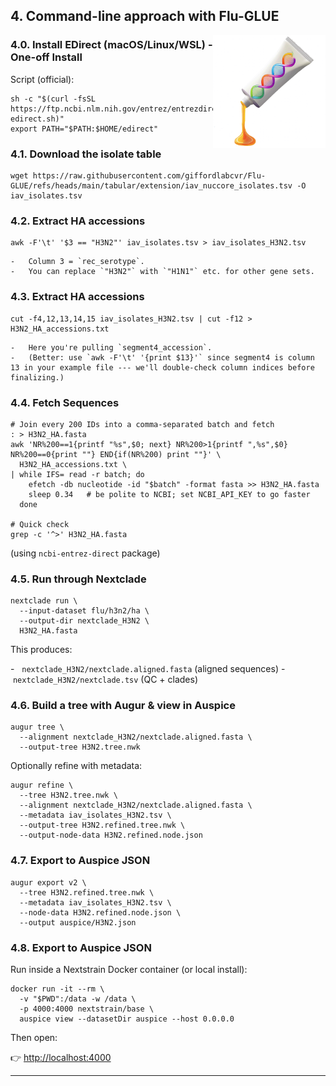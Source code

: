 ## 4. Command-line approach with Flu-GLUE

<img src="../images/glue.png" align="right" alt="" width="180"/>

### 4.0. Install EDirect (macOS/Linux/WSL) - One-off Install 

Script (official):

```
sh -c "$(curl -fsSL https://ftp.ncbi.nlm.nih.gov/entrez/entrezdirect/install-edirect.sh)"
export PATH="$PATH:$HOME/edirect"
```


### 4.1. Download the isolate table

```
wget https://raw.githubusercontent.com/giffordlabcvr/Flu-GLUE/refs/heads/main/tabular/extension/iav_nuccore_isolates.tsv -O iav_isolates.tsv
```

### 4.2. Extract HA accessions

```
awk -F'\t' '$3 == "H3N2"' iav_isolates.tsv > iav_isolates_H3N2.tsv
```
    -   Column 3 = `rec_serotype`.
    -   You can replace `"H3N2"` with `"H1N1"` etc. for other gene sets.

### 4.3. Extract HA accessions

```
cut -f4,12,13,14,15 iav_isolates_H3N2.tsv | cut -f12 > H3N2_HA_accessions.txt
```
    -   Here you're pulling `segment4_accession`.
    -   (Better: use `awk -F'\t' '{print $13}'` since segment4 is column 13 in your example file --- we'll double-check column indices before finalizing.)

      
### 4.4. Fetch Sequences
```
# Join every 200 IDs into a comma-separated batch and fetch
: > H3N2_HA.fasta
awk 'NR%200==1{printf "%s",$0; next} NR%200>1{printf ",%s",$0} NR%200==0{print ""} END{if(NR%200) print ""}' \
  H3N2_HA_accessions.txt \
| while IFS= read -r batch; do
    efetch -db nucleotide -id "$batch" -format fasta >> H3N2_HA.fasta
    sleep 0.34   # be polite to NCBI; set NCBI_API_KEY to go faster
  done

# Quick check
grep -c '^>' H3N2_HA.fasta

```

(using `ncbi-entrez-direct` package)

### 4.5. Run through Nextclade

```
nextclade run \
  --input-dataset flu/h3n2/ha \
  --output-dir nextclade_H3N2 \
  H3N2_HA.fasta
```

This produces:

-   `nextclade_H3N2/nextclade.aligned.fasta` (aligned sequences)
-   `nextclade_H3N2/nextclade.tsv` (QC + clades)

### 4.6. Build a tree with Augur & view in Auspice

```
augur tree \
  --alignment nextclade_H3N2/nextclade.aligned.fasta \
  --output-tree H3N2.tree.nwk
```

Optionally refine with metadata:

```
augur refine \
  --tree H3N2.tree.nwk \
  --alignment nextclade_H3N2/nextclade.aligned.fasta \
  --metadata iav_isolates_H3N2.tsv \
  --output-tree H3N2.refined.tree.nwk \
  --output-node-data H3N2.refined.node.json
```

### 4.7. Export to Auspice JSON

```
augur export v2 \
  --tree H3N2.refined.tree.nwk \
  --metadata iav_isolates_H3N2.tsv \
  --node-data H3N2.refined.node.json \
  --output auspice/H3N2.json
```


### 4.8. Export to Auspice JSON

Run inside a Nextstrain Docker container (or local install):

```
docker run -it --rm \
  -v "$PWD":/data -w /data \
  -p 4000:4000 nextstrain/base \
  auspice view --datasetDir auspice --host 0.0.0.0
```

Then open:

👉 <http://localhost:4000>[](http://localhost:4000)

* * * * *
